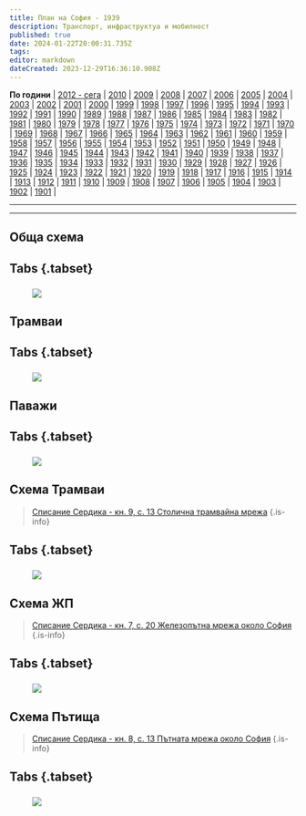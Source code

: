 ```yaml
---
title: План на София - 1939
description: Транспорт, инфраструктуа и мобилност
published: true
date: 2024-01-22T20:00:31.735Z
tags: 
editor: markdown
dateCreated: 2023-12-29T16:36:10.908Z
---
```


**По години** | [2012 - сега](/bg/maps-and-schemes) | [2010](/bg/maps-and-schemes/2010) | [2009](/bg/maps-and-schemes/2009) | [2008](/bg/maps-and-schemes/2008) | [2007](/bg/maps-and-schemes/2007) | [2006](/bg/maps-and-schemes/2006) | [2005](/bg/maps-and-schemes/2005) | [2004](/bg/maps-and-schemes/2004) | [2003](/bg/maps-and-schemes/2003) | [2002](/bg/maps-and-schemes/2002) | [2001](/bg/maps-and-schemes/2001) | [2000](/bg/maps-and-schemes/2000) | [1999](/bg/maps-and-schemes/1999) | [1998](/bg/maps-and-schemes/1998) | [1997](/bg/maps-and-schemes/1997) | [1996](/bg/maps-and-schemes/1996) | [1995](/bg/maps-and-schemes/1995) | [1994](/bg/maps-and-schemes/1994) | [1993](/bg/maps-and-schemes/1993) | [1992](/bg/maps-and-schemes/1992) | [1991](/bg/maps-and-schemes/1991) | [1990](/bg/maps-and-schemes/1990) | [1989](/bg/maps-and-schemes/1989) | [1988](/bg/maps-and-schemes/1988) | [1987](/bg/maps-and-schemes/1987) | [1986](/bg/maps-and-schemes/1986) | [1985](/bg/maps-and-schemes/1985) | [1984](/bg/maps-and-schemes/1984) | [1983](/bg/maps-and-schemes/1983) | [1982](/bg/maps-and-schemes/1982) | [1981](/bg/maps-and-schemes/1981) | [1980](/bg/maps-and-schemes/1980) | [1979](/bg/maps-and-schemes/1979) | [1978](/bg/maps-and-schemes/1978) | [1977](/bg/maps-and-schemes/1977) | [1976](/bg/maps-and-schemes/1976) | [1975](/bg/maps-and-schemes/1975) | [1974](/bg/maps-and-schemes/1974) | [1973](/bg/maps-and-schemes/1973) | [1972](/bg/maps-and-schemes/1972) | [1971](/bg/maps-and-schemes/1971) | [1970](/bg/maps-and-schemes/1970) | [1969](/bg/maps-and-schemes/1969) | [1968](/bg/maps-and-schemes/1968) | [1967](/bg/maps-and-schemes/1967) | [1966](/bg/maps-and-schemes/1966) | [1965](/bg/maps-and-schemes/1965) | [1964](/bg/maps-and-schemes/1964) | [1963](/bg/maps-and-schemes/1963) | [1962](/bg/maps-and-schemes/1962) | [1961](/bg/maps-and-schemes/1961) | [1960](/bg/maps-and-schemes/1960) | [1959](/bg/maps-and-schemes/1959) | [1958](/bg/maps-and-schemes/1958) | [1957](/bg/maps-and-schemes/1957) | [1956](/bg/maps-and-schemes/1956) | [1955](/bg/maps-and-schemes/1955) | [1954](/bg/maps-and-schemes/1954) | [1953](/bg/maps-and-schemes/1953) | [1952](/bg/maps-and-schemes/1952) | [1951](/bg/maps-and-schemes/1951) | [1950](/bg/maps-and-schemes/1950) | [1949](/bg/maps-and-schemes/1949) | [1948](/bg/maps-and-schemes/1948) | [1947](/bg/maps-and-schemes/1947) | [1946](/bg/maps-and-schemes/1946) | [1945](/bg/maps-and-schemes/1945) | [1944](/bg/maps-and-schemes/1944) | [1943](/bg/maps-and-schemes/1943) | [1942](/bg/maps-and-schemes/1942) | [1941](/bg/maps-and-schemes/1941) | [1940](/bg/maps-and-schemes/1940) | [1939](/bg/maps-and-schemes/1939) | [1938](/bg/maps-and-schemes/1938) | [1937](/bg/maps-and-schemes/1937) | [1936](/bg/maps-and-schemes/1936) | [1935](/bg/maps-and-schemes/1935) | [1934](/bg/maps-and-schemes/1934) | [1933](/bg/maps-and-schemes/1933) | [1932](/bg/maps-and-schemes/1932) | [1931](/bg/maps-and-schemes/1931) | [1930](/bg/maps-and-schemes/1930) | [1929](/bg/maps-and-schemes/1929) | [1928](/bg/maps-and-schemes/1928) | [1927](/bg/maps-and-schemes/1927) | [1926](/bg/maps-and-schemes/1926) | [1925](/bg/maps-and-schemes/1925) | [1924](/bg/maps-and-schemes/1924) | [1923](/bg/maps-and-schemes/1923) | [1922](/bg/maps-and-schemes/1922) | [1921](/bg/maps-and-schemes/1921) | [1920](/bg/maps-and-schemes/1920) | [1919](/bg/maps-and-schemes/1919) | [1918](/bg/maps-and-schemes/1918) | [1917](/bg/maps-and-schemes/1917) | [1916](/bg/maps-and-schemes/1916) | [1915](/bg/maps-and-schemes/1915) | [1914](/bg/maps-and-schemes/1914) | [1913](/bg/maps-and-schemes/1913) | [1912](/bg/maps-and-schemes/1912) | [1911](/bg/maps-and-schemes/1911) | [1910](/bg/maps-and-schemes/1910) | [1909](/bg/maps-and-schemes/1909) | [1908](/bg/maps-and-schemes/1908) | [1907](/bg/maps-and-schemes/1907) | [1906](/bg/maps-and-schemes/1906) | [1905](/bg/maps-and-schemes/1905) | [1904](/bg/maps-and-schemes/1904) | [1903](/bg/maps-and-schemes/1903) | [1902](/bg/maps-and-schemes/1902) | [1901](/bg/maps-and-schemes/1901) |

---


---

##  Обща схема

## Tabs {.tabset}
### 
<figure class="zoom" onmousemove="zoom(event)" style="background-image: url(http://46.10.181.183:1518/trinmo/maps/sofia/1939-plan-na-sofia-tm.jpg)">
  <img src="http://46.10.181.183:1518/trinmo/maps/sofia/1939-plan-na-sofia-tm.jpg"/>
</figure>

##  Трамваи

## Tabs {.tabset}
### 
<figure class="zoom" onmousemove="zoom(event)" style="background-image: url(http://46.10.181.183:1518/trinmo/maps/transport/1939-book-8.jpg)">
  <img src="http://46.10.181.183:1518/trinmo/maps/transport/1939-book-8.jpg"/>
</figure>



##  Паважи

## Tabs {.tabset}
### 
<figure class="zoom" onmousemove="zoom(event)" style="background-image: url(http://46.10.181.183:1518/trinmo/maps/transport/1939-pavement.jpg)">
  <img src="http://46.10.181.183:1518/trinmo/maps/transport/1939-pavement.jpg"/>
</figure>


##  Схема Трамваи

> [Списание Сердика - кн. 9, с. 13 Столична трамвайна мрежа](http://trinmo.org/bg/literature/spisanie-serdika-1939#%D0%BA%D0%BD-9-%D1%81-13)
{.is-info}


## Tabs {.tabset}
### 
<figure class="zoom" onmousemove="zoom(event)" style="background-image: url(http://46.10.181.183:1518/trinmo/maps/transport/1939-book-9.jpg)">
  <img src="http://46.10.181.183:1518/trinmo/maps/transport/1939-book-9.jpg"/>
</figure>

##  Схема ЖП

> [Списание Сердика - кн. 7, с. 20 Железопътна мрежа около София](http://trinmo.org/bg/literature/spisanie-serdika-1939#%D0%BA%D0%BD-7-%D1%81-20)
{.is-info}


## Tabs {.tabset}
### 
<figure class="zoom" onmousemove="zoom(event)" style="background-image: url(http://46.10.181.183:1518/trinmo/maps/transport/1939-book-7.jpg)">
  <img src="http://46.10.181.183:1518/trinmo/maps/transport/1939-book-7.jpg"/>
</figure>



##  Схема Пътища

> [Списание Сердика - кн. 8, с. 13 Пътната мрежа около София](http://trinmo.org/bg/literature/spisanie-serdika-1939#%D0%BA%D0%BD-8-%D1%81-13)
{.is-info}


## Tabs {.tabset}
### 
<figure class="zoom" onmousemove="zoom(event)" style="background-image: url(http://46.10.181.183:1518/trinmo/maps/transport/1939-book-8.jpg)">
  <img src="http://46.10.181.183:1518/trinmo/maps/transport/1939-book-8.jpg"/>
</figure>

